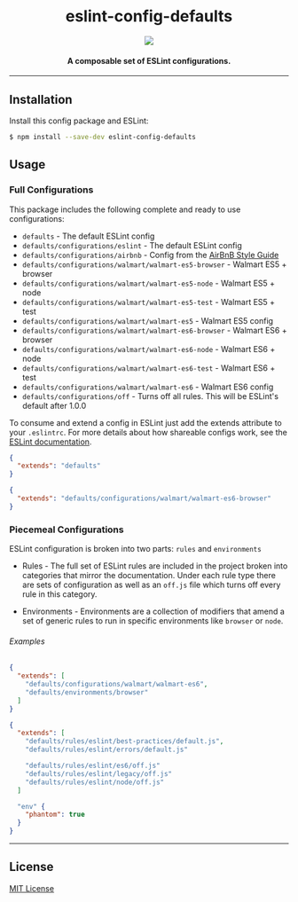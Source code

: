 <h1 align="center">eslint-config-defaults</h1>

<p align="center">
  <a href="https://nodei.co/npm/eslint-config-defaults/">
    <img src="https://nodei.co/npm/eslint-config-defaults.png?compact=true">
  </a>
</p>

<h4 align="center">
  A composable set of ESLint configurations.
</h4>

***

## Installation

Install this config package and ESLint:

```bash
$ npm install --save-dev eslint-config-defaults
```

## Usage

### Full Configurations

This package includes the following complete and ready to use configurations:

- `defaults` - The default ESLint config
- `defaults/configurations/eslint` - The default ESLint config
- `defaults/configurations/airbnb` - Config from the [AirBnB Style Guide](https://github.com/airbnb/javascript)
- `defaults/configurations/walmart/walmart-es5-browser` - Walmart ES5 + browser
- `defaults/configurations/walmart/walmart-es5-node` - Walmart ES5 + node
- `defaults/configurations/walmart/walmart-es5-test` - Walmart ES5 + test
- `defaults/configurations/walmart/walmart-es5` - Walmart ES5 config
- `defaults/configurations/walmart/walmart-es6-browser` - Walmart ES6 + browser
- `defaults/configurations/walmart/walmart-es6-node` - Walmart ES6 + node
- `defaults/configurations/walmart/walmart-es6-test` - Walmart ES6 + test
- `defaults/configurations/walmart/walmart-es6` - Walmart ES6 config
- `defaults/configurations/off` - Turns off all rules. This will be ESLint's default after 1.0.0

To consume and extend a config in ESLint just add the extends attribute to your `.eslintrc`. For
more details about how shareable configs work, see the
[ESLint documentation](http://eslint.org/docs/developer-guide/shareable-configs).

```json
{
  "extends": "defaults"
}
```

```json
{
  "extends": "defaults/configurations/walmart/walmart-es6-browser"
}
```

### Piecemeal Configurations

ESLint configuration is broken into two parts: `rules` and `environments`

* Rules - The full set of ESLint rules are included in the project broken into categories that
mirror the documentation. Under each rule type there are sets of configuration as well as an
`off.js` file which turns off every rule in this category.

* Environments - Environments are a collection of modifiers that amend a set of generic rules to run
in specific environments like `browser` or `node`.

###### Examples

```json
{
  "extends": [
    "defaults/configurations/walmart/walmart-es6",
    "defaults/environments/browser"
  ]
}
```

```json
{
  "extends": [
    "defaults/rules/eslint/best-practices/default.js",
    "defaults/rules/eslint/errors/default.js"

    "defaults/rules/eslint/es6/off.js"
    "defaults/rules/eslint/legacy/off.js"
    "defaults/rules/eslint/node/off.js"
  ]

  "env" {
    "phantom": true
  }
}
```

***

## License

[MIT License](http://opensource.org/licenses/MIT)
